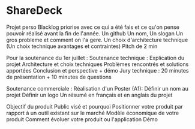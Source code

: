 # ShareDeck
Projet perso
Blacklog priorise avec ce qui a été fais et ce qu'on pense pouvoir réalisé avant la fin de l'année.
Un github
Un nom, Un slogan
Un gros probleme et comment on l'a gere.
Un choix d'architecture technique (Un choix technique avantages et contraintes)
Pitch de 2 min

Pour la soutenance du 1er juillet :
  Soutenance technique :
Explication du projet
Architecture et choix techniques
Problèmes rencontrés et solutions apportées
Conclusion et perspective + démo
Jury technique : 20 minutes de présentation + 10 minutes de questions

  Soutenance commerciale :
Réalisation d'un Poster  (A1):
Définir un nom au projet
Définir un logo
Un résumé en français et en anglais du projet

Objectif du produit
Public visé et pourquoi
Positionner votre produit par rapport à un outil existant sur le marché
Modèle économique de votre produit
Comment évoluer votre produit ou l'application
Démo
